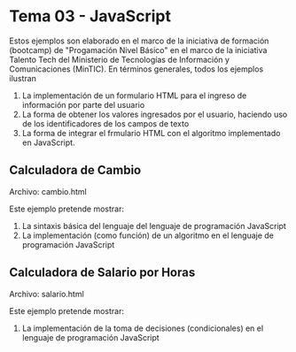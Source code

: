 # Tema 03 - JavaScript
Estos ejemplos son elaborado en el marco de la iniciativa de formación (bootcamp) de "Progamación Nivel Básico" en el marco de la iniciativa Talento Tech del Ministerio de Tecnologías de Información y Comunicaciones (MinTIC).
En términos generales, todos los ejemplos ilustran 
1. La implementación de un formulario HTML para el ingreso de información por parte del usuario
2. La forma de obtener los valores ingresados por el usuario, haciendo uso de los identificadores de los campos de texto
3. La forma de integrar el frmulario HTML con el algoritmo implementado en JavaScript.

## Calculadora de Cambio 
Archivo: cambio.html

Este ejemplo pretende mostrar:
1. La sintaxis básica del lenguaje del lenguaje de programación JavaScript
2. La implementación (como función) de un algoritmo en el lenguaje de programación JavaScript

## Calculadora de Salario por Horas
Archivo: salario.html

Este ejemplo pretende mostrar:
1. La implementación de la toma de decisiones (condicionales) en el lenguaje de programación JavaScript
